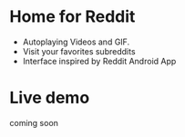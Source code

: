 # Home for Reddit

- Autoplaying Videos and GIF.
- Visit your favorites subreddits
- Interface inspired by Reddit Android App

# Live demo

coming soon

